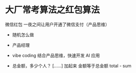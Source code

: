 # 大厂常考算法之红包算法
微信红包 一夜之间让用户开通了微信支付（产品思维）
 
 - 随机怎么做
 - 产品经理
 - vibe coding 结合产品思维，快速开发 AI 应用
 

 
 - 总金额，多少个人？
   [......]
   加起来  金额等于总金额
   total - sum 


